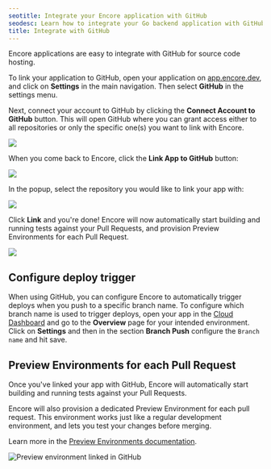 ```yaml
---
seotitle: Integrate your Encore application with GitHub
seodesc: Learn how to integrate your Go backend application with GitHub to get automatic Preview Environments for each Pull Request using Encore.
title: Integrate with GitHub
---
```


Encore applications are easy to integrate with GitHub for source code hosting.

To link your application to GitHub, open your application on [app.encore.dev](https://app.encore.dev), and click on **Settings** in the main navigation.
Then select **GitHub** in the settings menu.

Next, connect your account to GitHub by clicking the **Connect Account to GitHub** button. This will open GitHub where you can grant access either to all repositories or only the specific one(s) you want to link with Encore.

<img class="max-w-lg w-full mx-auto" src="/assets/img/git-connect.png" />

When you come back to Encore, click the **Link App to GitHub** button:

<img class="max-w-lg w-full mx-auto" src="/assets/img/git-begin.png" />

In the popup, select the repository you would like to link your app with:

<img class="max-w-lg w-full mx-auto" src="/assets/img/git-modal.png" />

Click **Link** and you're done! Encore will now automatically start building and running tests against
your Pull Requests, and provision Preview Environments for each Pull Request.

<img class="max-w-lg w-full mx-auto" src="/assets/img/git-linked.png" />

## Configure deploy trigger

When using GitHub, you can configure Encore to automatically trigger deploys when you push to a specific branch name.
To configure which branch name is used to trigger deploys, open your app in the [Cloud Dashboard](https://app.encore.dev) and go to the **Overview** page for your intended environment. Click on **Settings** and then in the section **Branch Push** configure the `Branch name`  and hit save.

## Preview Environments for each Pull Request

Once you've linked your app with GitHub, Encore will automatically start building and running tests against
your Pull Requests.

Encore will also provision a dedicated Preview Environment for each pull request.
This environment works just like a regular development environment, and lets you test your changes
before merging.

Learn more in the [Preview Environments documentation](/docs/deploy/preview-environment).

![Preview environment linked in GitHub](/assets/docs/ghpreviewenv.png "Preview environment linked in GitHub")